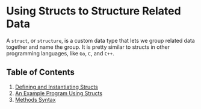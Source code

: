 # Using Structs to Structure Related Data

A `struct`, or `structure`, is a custom data type that lets we group related data together and name the group. It is pretty similar to structs in other programming languages, like `Go`, `C`, and `C++`.

## Table of Contents

1. [Defining and Instantiating Structs](#defining-and-instantiating-structs)
2. [An Example Program Using Structs](#an-example-program-using-structs)
3. [Methods Syntax](#methods-syntax)
